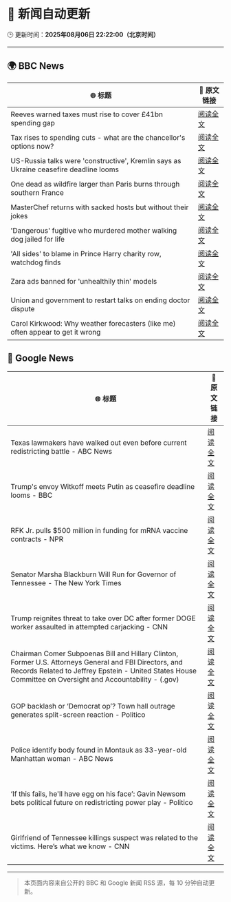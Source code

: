 # 🧠 新闻自动更新

🕒 更新时间：**2025年08月06日 22:22:00（北京时间）**

---

## 🌍 BBC News

| 🌐 标题 | 🔗 原文链接 |
|--------|-------------|
| Reeves warned taxes must rise to cover £41bn spending gap | [阅读全文](https://www.bbc.com/news/articles/cn85vyd1epzo?at_medium=RSS&at_campaign=rss) |
| Tax rises to spending cuts - what are the chancellor's options now? | [阅读全文](https://www.bbc.com/news/articles/cn02wp193reo?at_medium=RSS&at_campaign=rss) |
| US-Russia talks were 'constructive', Kremlin says as Ukraine ceasefire deadline looms | [阅读全文](https://www.bbc.com/news/articles/cr5rdl1y8ndo?at_medium=RSS&at_campaign=rss) |
| One dead as wildfire larger than Paris burns through southern France | [阅读全文](https://www.bbc.com/news/articles/cj6y803pjkwo?at_medium=RSS&at_campaign=rss) |
| MasterChef returns with sacked hosts but without their jokes | [阅读全文](https://www.bbc.com/news/articles/cn92vw9gl74o?at_medium=RSS&at_campaign=rss) |
| 'Dangerous' fugitive who murdered mother walking dog jailed for life | [阅读全文](https://www.bbc.com/news/articles/c4gjdrlj9pdo?at_medium=RSS&at_campaign=rss) |
| 'All sides' to blame in Prince Harry charity row, watchdog finds | [阅读全文](https://www.bbc.com/news/articles/c741n548dkko?at_medium=RSS&at_campaign=rss) |
| Zara ads banned for 'unhealthily thin' models | [阅读全文](https://www.bbc.com/news/articles/cp941z3nnnxo?at_medium=RSS&at_campaign=rss) |
| Union and government to restart talks on ending doctor dispute | [阅读全文](https://www.bbc.com/news/articles/c8jp9n928wko?at_medium=RSS&at_campaign=rss) |
| Carol Kirkwood: Why weather forecasters (like me) often appear to get it wrong | [阅读全文](https://www.bbc.com/news/articles/cwy1epz58pyo?at_medium=RSS&at_campaign=rss) |

## 📰 Google News

| 🌐 标题 | 🔗 原文链接 |
|--------|-------------|
| Texas lawmakers have walked out even before current redistricting battle - ABC News | [阅读全文](https://news.google.com/rss/articles/CBMijwFBVV95cUxPc2xxUEREeENKbHZySk9GRHlqZ0t3M0VfcDZScm1CbTE2RG9pLTRQbmhEdFZIV2VoT25wcUpaQV92bmoyWnZPNG53YmVHMDdSTjFja0doU0FYcV9ueVFtR2hJVGFnNl9wZWgxWmliQ2QxalNJTkFnTnIta3h4SUtuWERrTVR4Wkw0SW1fa0Y5SdIBlAFBVV95cUxQNWNlbXgwdy14M19hLThfNWVqRl81bmk2UzB5T01lS3NvbkVPSHV6eGxaekxlRi10RkVaeHR5ODBpa1V6VUZ6V0x3UExXUFpNVzF0RnVaZnZtYXNKOFctTlR2Z3R3emlkTW1URjJLTGJEaTdhTXVLUWZtZjlKOTlMcVdBODRJd3pTZWlzeUpuZDI4Tkdt?oc=5) |
| Trump's envoy Witkoff meets Putin as ceasefire deadline looms - BBC | [阅读全文](https://news.google.com/rss/articles/CBMiWkFVX3lxTE12dHlZUm9lam02T0VWTFg1YmJPMGo2SWs4TWR2RWpHdFAwNDlkamVpQ1pXQVVFX2NaZVptS3VYSkdDak43YkFxSkNWVlBPNWRvNVV6dnlHSEhkZ9IBX0FVX3lxTE5rRnFPdDg4NGUyNDJhX1Q3Rk00YWtiQUl6R1FpMGxKRjBZOFJkTmNyWlV6dG1EblpaWDNFMERwemtrTTRSYmlMM3ZRMWpEcDVNcDFWZDRWTXBaNE45cE04?oc=5) |
| RFK Jr. pulls $500 million in funding for mRNA vaccine contracts - NPR | [阅读全文](https://news.google.com/rss/articles/CBMijAFBVV95cUxNbXl0N21oMW5KbDV0TnV6cGx2UERhRXpsTGh4dHNIdXppeXR0YkFsRVoxZHlZd1pOMzVuWXBYcnM5OFNHRVYwLVhDTXcxcnVVQWhYUjVaQlhSTzhMc3VlTkNLdm9JREpXWlRKRVVqVlc5VkdhTWlUYkVqUFl1WDM5dGhDOC1JMjB1TW9xNQ?oc=5) |
| Senator Marsha Blackburn Will Run for Governor of Tennessee - The New York Times | [阅读全文](https://news.google.com/rss/articles/CBMikAFBVV95cUxOZWJkZ09wcnNnQ2dYVURBLUZ0anM3VXZZWnlDMjlwQnZjV2NYOHZnckpwRDloVG9XVEhreTZTNkE4dXNrejhiVGllSWlQeTIySmRPZy10UUx1cjQxbHlVVkdhbXNHRmdVWlYwYUJaQkhZTER4czFvcExkR2lTTklaT3hMWldTMVlqVmRQaGJHZUE?oc=5) |
| Trump reignites threat to take over DC after former DOGE worker assaulted in attempted carjacking - CNN | [阅读全文](https://news.google.com/rss/articles/CBMikwFBVV95cUxNdEdac05hMjZBSGNpOEl6c0tYcy1kckFhbk5BVzJMTXVJbEZRbXJacDBOYTVqXzBCUXpLampueUR3ZXVtVTg4NktkbnJHSmlBLXVZdklITG51ajdjRVp2VmRpZGs0QmFvRWNSRnZBQnJvS1plMm9mSGxJVGU2czRhdmlVeEZlTy1YVUg2N1h2Y0gwTTTSAZgBQVVfeXFMTXVlSFVkTWJRTDdTTTk1Slp4YldSc0xhb1pyRG1qd0kzY24wclJuUXhxdk1lenpFSWp0djlURldIUkRSWUZzVjUtQXRjdUJVb0dGNm9jbnF6SGZIc0ZaV3I3OFcyQmYyNnRNUERJUndUb21lRmhSSHh0c0JXZzdKRVBlaTdXTWdzblpRZmUwYUxYUXAwWXJqUHo?oc=5) |
| Chairman Comer Subpoenas Bill and Hillary Clinton, Former U.S. Attorneys General and FBI Directors, and Records Related to Jeffrey Epstein - United States House Committee on Oversight and Accountability - (.gov) | [阅读全文](https://news.google.com/rss/articles/CBMiggJBVV95cUxPejVSNzFZQ0ZSTWkzSEpMcnpCQWlYV3c3MThYblN6bF9oNEl6eUxlcF9tZjM2dUs4UlhTN2tKbG5ZUndyUGowM2VJdkl4N3J6QS11WFJrMnhPMXZReGdQY3UyWExCRk1ZZzN6WEtZTkd5Z1licUU1eU1NdVYwNUpxa2tYZGpWcXFoeW5IV1hWbDBTbjF5aVMyLUZWcDBrRGQ1eDhfSHZzSzZpUnNqbl80Y1ZKazVQMnUxeW85WGVka3VoQU92TUQyeGhRSnQyc2pZVXpvLTRGUU8za055NUgwWDBFZEswLU5pWnZSS09uczlyRUdmc1RJcFBqVW5wbW03RkE?oc=5) |
| GOP backlash or ‘Democrat op’? Town hall outrage generates split-screen reaction - Politico | [阅读全文](https://news.google.com/rss/articles/CBMihgFBVV95cUxNSmhjUG9qOHFFOGdtNXdmNFdpLUtzSVU3bmx5UTFUVC05SHZwbTdSSW93UzVtYzA5RTl2My1kWUZMelIwdEo1UmhtdUx3OXZJdV9obnRyMEdhdnV1RDF2MDVjSXY5QjlxTE9TTmNscXMtMGFlSE9QbEdlb2tjZm1OUVEtRGFwQQ?oc=5) |
| Police identify body found in Montauk as 33-year-old Manhattan woman - ABC News | [阅读全文](https://news.google.com/rss/articles/CBMingFBVV95cUxQUC1DNS1EODZGdHlsQUVLblBndDlpY0ZjQWNaQXJiWWZfb3pKWFNKLTJRbmtoT0JtT2xUZ2FnenE2clcyMnlOaUp5VTBPUW44YmNXbU4tTFBRa1FXYzBSLVVfMjRaaGdFX1ZtUV8zS1dUeHJmY2tNZ2lsOHBzTXg0SzlSU0lKd1A0bEFqTmttUGJDZjd1NllTMjZCNzdid9IBowFBVV95cUxOSTA5OHJvU196a1loSXgzZ3doaVY5b0VnZzRtZGREbi1ienVCSWVwdzBRMWJ6UTRmaUdEbGRxNk51WUNlMk1oMl8wQXg1RlNKNW9neG50N3dHY2tYM2JBcG1tVllNN1VEUmw3cDhlck51c0kzWWdmejhXY1hyS0FwNlZXbm5YMTAzQXc1eGpSeXgtNVFnZ0thcjNsTFdtNTJSQVFn?oc=5) |
| ‘If this fails, he'll have egg on his face’: Gavin Newsom bets political future on redistricting power play - Politico | [阅读全文](https://news.google.com/rss/articles/CBMijwFBVV95cUxNdUdBV0xhQUlLeEdHdFhrczY4Q1VVc25uV3BwN01CZXUteHRncW9CWUlXYnFPWlBDOHA5elVHZk1RWHBSd0ZrZTRKcjJOSW1ZTVpEeHZjZlB3NEpjbVhSMkFFb3BhdFlfZXp1VlN0WWVqanA3aTVldnIyNFR0TmhYcTNwT3pFNThjSnV5VGRtRQ?oc=5) |
| Girlfriend of Tennessee killings suspect was related to the victims. Here’s what we know - CNN | [阅读全文](https://news.google.com/rss/articles/CBMiigFBVV95cUxPc05xMm91SFpnSDhPVHRyUkI1c2R2NTMtQTZLOUxIQXpqWjZQc3QyMjA2VnpQUlluSmpmZ1FVbEhpVGFfUVFva2tqVnVWcHNWRzlsLS1vTll2cnN6b3NrQXZtM3AtS19UVTR2UmpTSk9ocThfVTBhYm8xTVBRS25WQ1VEaFF6ZGN6dVHSAY8BQVVfeXFMTmRxbzN6UUVQTzRXUUVYZmtZczZOR3F0aUhvendfdkxpdGRrMjVUdnRFSXJwUVZNQ1JPLVVYQTN3T2pza01pVmtNNDdSUDhQM3paeFpyQWJVV1lQTUdLdjBrZnk5X1J2ck9yeVVXeTNpdVVxd3h5OHROckZVOU5zUmM1blZPT1NZcDlRUnhWMnM?oc=5) |

---
> 本页面内容来自公开的 BBC 和 Google 新闻 RSS 源，每 10 分钟自动更新。